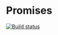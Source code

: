 # Promises

[![Build status](https://ci.appveyor.com/api/projects/status/s60pbg9616362ab5?svg=true)](https://ci.appveyor.com/project/bugagi67/ajs-homework-promises)